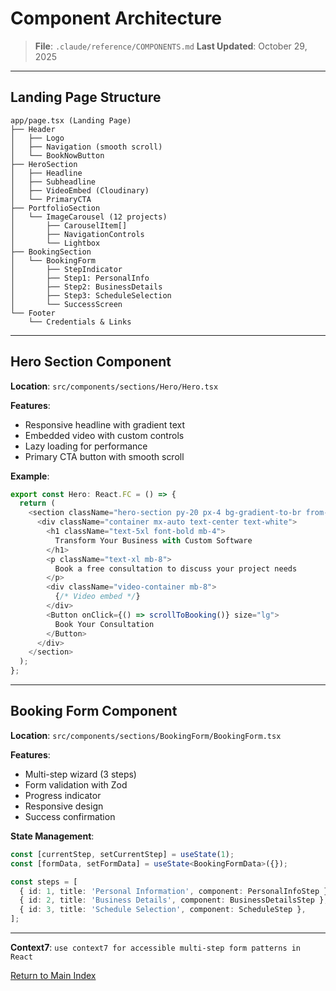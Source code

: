 # Component Architecture

> **File**: `.claude/reference/COMPONENTS.md`
> **Last Updated**: October 29, 2025

---

## Landing Page Structure

```
app/page.tsx (Landing Page)
├── Header
│   ├── Logo
│   ├── Navigation (smooth scroll)
│   └── BookNowButton
├── HeroSection
│   ├── Headline
│   ├── Subheadline
│   ├── VideoEmbed (Cloudinary)
│   └── PrimaryCTA
├── PortfolioSection
│   └── ImageCarousel (12 projects)
│       ├── CarouselItem[]
│       ├── NavigationControls
│       └── Lightbox
├── BookingSection
│   └── BookingForm
│       ├── StepIndicator
│       ├── Step1: PersonalInfo
│       ├── Step2: BusinessDetails
│       ├── Step3: ScheduleSelection
│       └── SuccessScreen
└── Footer
    └── Credentials & Links
```

---

## Hero Section Component

**Location**: `src/components/sections/Hero/Hero.tsx`

**Features**:

- Responsive headline with gradient text
- Embedded video with custom controls
- Lazy loading for performance
- Primary CTA button with smooth scroll

**Example**:

```typescript
export const Hero: React.FC = () => {
  return (
    <section className="hero-section py-20 px-4 bg-gradient-to-br from-emerald-500 to-emerald-600">
      <div className="container mx-auto text-center text-white">
        <h1 className="text-5xl font-bold mb-4">
          Transform Your Business with Custom Software
        </h1>
        <p className="text-xl mb-8">
          Book a free consultation to discuss your project needs
        </p>
        <div className="video-container mb-8">
          {/* Video embed */}
        </div>
        <Button onClick={() => scrollToBooking()} size="lg">
          Book Your Consultation
        </Button>
      </div>
    </section>
  );
};
```

---

## Booking Form Component

**Location**: `src/components/sections/BookingForm/BookingForm.tsx`

**Features**:

- Multi-step wizard (3 steps)
- Form validation with Zod
- Progress indicator
- Responsive design
- Success confirmation

**State Management**:

```typescript
const [currentStep, setCurrentStep] = useState(1);
const [formData, setFormData] = useState<BookingFormData>({});

const steps = [
  { id: 1, title: 'Personal Information', component: PersonalInfoStep },
  { id: 2, title: 'Business Details', component: BusinessDetailsStep },
  { id: 3, title: 'Schedule Selection', component: ScheduleStep },
];
```

---

**Context7**: `use context7 for accessible multi-step form patterns in React`

[Return to Main Index](../CLAUDE.md)
